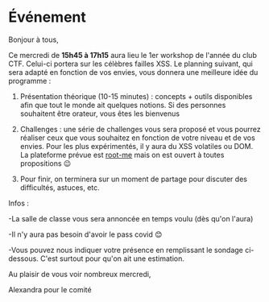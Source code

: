 # Événement

Bonjour à tous,

Ce mercredi de **15h45 à 17h15** aura lieu le 1er workshop de l'année du club CTF. Celui-ci portera sur les célèbres failles XSS. Le planning suivant, qui sera adapté en fonction de vos envies, vous donnera une meilleure idée du programme :

1. Présentation théorique (10-15 minutes) : concepts + outils disponibles afin que tout le monde ait quelques notions. Si des personnes souhaitent être orateur, vous êtes les bienvenus
2. Challenges : une série de challenges vous sera proposé et vous pourrez réaliser ceux que vous souhaitez en fonction de votre niveau et de vos envies. Pour les plus expérimentés, il y aura du XSS volatiles ou DOM. La plateforme prévue est [root-me](https://www.root-me.org/) mais on est ouvert à toutes propositions 😉



1. Pour finir, on terminera sur un moment de partage pour discuter des difficultés, astuces, etc.

Infos :

-La salle de classe vous sera annoncée en temps voulu (dès qu'on l'aura)

-Il n'y aura pas besoin d'avoir le pass covid 😊

-Vous pouvez nous indiquer votre présence en remplissant le sondage ci-dessous. C'est surtout pour qu'on ait une estimation.


 

Au plaisir de vous voir nombreux mercredi,

Alexandra pour le comité